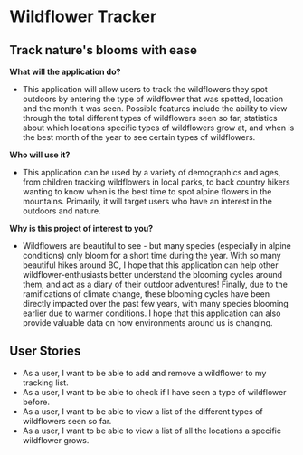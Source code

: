 # Wildflower Tracker

## Track nature's blooms with ease 

**What will the application do?**
- This application will allow users to track the wildflowers 
they spot outdoors by entering the type of wildflower that
was spotted, location and the month it was seen. 
Possible features include the ability to view through the total
different types of wildflowers seen so far, statistics about 
which locations specific types of wildflowers grow at, and when is the best month of 
the year to see certain types of wildflowers.

**Who will use it?**
- This application can be used by a variety of demographics and ages, from 
children tracking wildflowers in local parks, to back country hikers wanting to know
when is the best time to spot alpine flowers in the mountains. Primarily, it will target users
who have an interest in the outdoors and nature. 

**Why is this project of interest to you?** 
- Wildflowers are beautiful to see - but many species (especially in alpine conditions)
only bloom for a short time during the year. With so many beautiful hikes around
BC, I hope that this application can help other wildflower-enthusiasts
better understand the blooming cycles around them, and act as a diary of 
their outdoor adventures! Finally, due to the ramifications of climate change, these blooming 
cycles have been directly impacted over the past few years, with many species 
blooming earlier due to warmer conditions. I hope that this application can also provide 
valuable data on how environments around us is changing.

## User Stories 
- As a user, I want to be able to add and remove a wildflower to my tracking list.
- As a user, I want to be able to check if I have seen a type of wildflower before. 
- As a user, I want to be able to view a list of the different types of wildflowers seen so far.
- As a user, I want to be able to view a list of all the locations a specific wildflower grows.